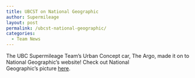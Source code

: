```yaml
---
title: UBCST on National Geographic
author: Supermileage
layout: post
permalink: /ubcst-national-geographic/
categories:
  - Team News
---
```

The UBC Supermileage Team&#8217;s Urban Concept car, The Argo, made it on to National Geographic&#8217;s website! Check out National Geographic&#8217;s picture [here][1].

 [1]: http://news.nationalgeographic.com/news/energy/2011/04/pictures/110418-pictures-shell-ecomarathon-2011/#/university-british-columbia_34756_600x450.jpg
